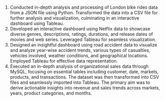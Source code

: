 1. Conducted in-depth analysis and processing of London bike rides data from a JSON file using Python. Transformed the data into a CSV file for further analysis and visualization, culminating in an interactive dashboard using Tableau.
2.  Developed an interactive dashboard using Netflix data to showcase diverse genres, descriptions, ratings, durations, and release dates of movies and web series. Leveraged Tableau for seamless visualization.
3.  Designed an insightful dashboard using road accident data to visualize and analyze year-wise accident trends, various types of casualties, vehicles involved, weather conditions, and geographical locations. Employed Tableau for effective data representation.
4. Executed an in-depth analysis of organizational sales data through MySQL, focusing on essential tables including customer, date, markets, products, and transactions. The dataset was then transformed into CSV files and seamlessly imported into Tableau. The primary aim was to derive actionable insights into revenue and sales trends across markets, years, product categories, and months.

